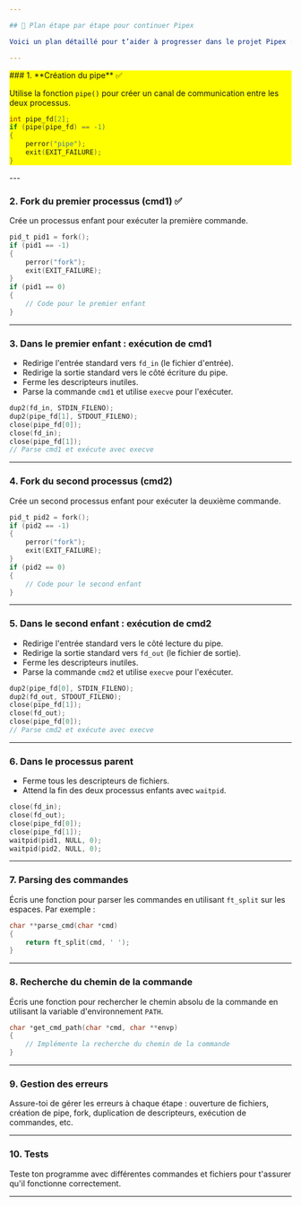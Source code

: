 ```yaml
---

## 🧭 Plan étape par étape pour continuer Pipex

Voici un plan détaillé pour t’aider à progresser dans le projet Pipex :

---
```

<div style="background-color:yellow">
### 1. **Création du pipe** ✅

Utilise la fonction `pipe()` pour créer un canal de communication entre les deux processus.

```c
int pipe_fd[2];
if (pipe(pipe_fd) == -1)
{
    perror("pipe");
    exit(EXIT_FAILURE);
}
```
</div>
---

### 2. **Fork du premier processus (cmd1)** ✅

Crée un processus enfant pour exécuter la première commande.

```c
pid_t pid1 = fork();
if (pid1 == -1)
{
    perror("fork");
    exit(EXIT_FAILURE);
}
if (pid1 == 0)
{
    // Code pour le premier enfant
}
```

---

### 3. **Dans le premier enfant : exécution de cmd1**

- Redirige l'entrée standard vers `fd_in` (le fichier d'entrée).
- Redirige la sortie standard vers le côté écriture du pipe.
- Ferme les descripteurs inutiles.
- Parse la commande `cmd1` et utilise `execve` pour l'exécuter.

```c
dup2(fd_in, STDIN_FILENO);
dup2(pipe_fd[1], STDOUT_FILENO);
close(pipe_fd[0]);
close(fd_in);
close(pipe_fd[1]);
// Parse cmd1 et exécute avec execve
```

---

### 4. **Fork du second processus (cmd2)**

Crée un second processus enfant pour exécuter la deuxième commande.

```c
pid_t pid2 = fork();
if (pid2 == -1)
{
    perror("fork");
    exit(EXIT_FAILURE);
}
if (pid2 == 0)
{
    // Code pour le second enfant
}
```

---

### 5. **Dans le second enfant : exécution de cmd2**

- Redirige l'entrée standard vers le côté lecture du pipe.
- Redirige la sortie standard vers `fd_out` (le fichier de sortie).
- Ferme les descripteurs inutiles.
- Parse la commande `cmd2` et utilise `execve` pour l'exécuter.

```c
dup2(pipe_fd[0], STDIN_FILENO);
dup2(fd_out, STDOUT_FILENO);
close(pipe_fd[1]);
close(fd_out);
close(pipe_fd[0]);
// Parse cmd2 et exécute avec execve
```

---

### 6. **Dans le processus parent**

- Ferme tous les descripteurs de fichiers.
- Attend la fin des deux processus enfants avec `waitpid`.

```c
close(fd_in);
close(fd_out);
close(pipe_fd[0]);
close(pipe_fd[1]);
waitpid(pid1, NULL, 0);
waitpid(pid2, NULL, 0);
```

---

### 7. **Parsing des commandes**

Écris une fonction pour parser les commandes en utilisant `ft_split` sur les espaces. Par exemple :

```c
char **parse_cmd(char *cmd)
{
    return ft_split(cmd, ' ');
}
```

---

### 8. **Recherche du chemin de la commande**

Écris une fonction pour rechercher le chemin absolu de la commande en utilisant la variable d'environnement `PATH`.

```c
char *get_cmd_path(char *cmd, char **envp)
{
    // Implémente la recherche du chemin de la commande
}
```

---

### 9. **Gestion des erreurs**

Assure-toi de gérer les erreurs à chaque étape : ouverture de fichiers, création de pipe, fork, duplication de descripteurs, exécution de commandes, etc.

---

### 10. **Tests**

Teste ton programme avec différentes commandes et fichiers pour t'assurer qu'il fonctionne correctement.

---
